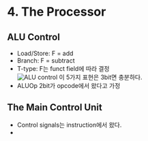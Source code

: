 # 4. The Processor
## ALU Control
- Load/Store: F = add
- Branch: F = subtract
- T-type: F는 funct field에 따라 결정<br>
![ALU control](https://github.com/user-attachments/assets/945323c7-95c8-40b5-b362-eba542cd2619)
이 5가지 표현은 3bit면 충분하다.<br>
- ALUOp 2bit가 opcode에서 왔다고 가정

## The Main Control Unit
- Control signals는 instruction에서 왔다.
- 

